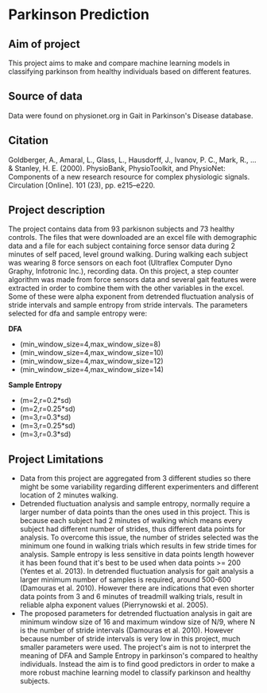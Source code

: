 # Parkinson Prediction

## Aim of project
This project aims to make and compare machine learning models in classifying parkinson from healthy individuals based on different features.

## Source of data
Data were found on physionet.org in Gait in Parkinson's Disease database. 

## Citation
Goldberger, A., Amaral, L., Glass, L., Hausdorff, J., Ivanov, P. C., Mark, R., ... & Stanley, H. E. (2000). PhysioBank, PhysioToolkit, and PhysioNet: Components of a new research resource for complex physiologic signals. Circulation [Online]. 101 (23), pp. e215–e220.

## Project description
The project contains data from 93 parkisnon subjects and 73 healthy controls. The files that were downloaded are an excel file with demographic data and a file for each subject containing force sensor data during 2 minutes of self paced, level ground walking. During walking each subject was wearing 8 force sensors on each foot (Ultraflex Computer Dyno Graphy, Infotronic Inc.), recording data. On this project, a step counter algorithm was made from force sensors data and several gait features were extracted in order to combine them with the other variables in the excel. Some of these were alpha exponent from detrended fluctuation analysis  of stride intervals and sample entropy from stride intervals.  The parameters selected for dfa and sample entropy were:

**DFA**
* (min_window_size=4,max_window_size=8)
* (min_window_size=4,max_window_size=10)
* (min_window_size=4,max_window_size=12)
* (min_window_size=4,max_window_size=14)

**Sample Entropy**
* (m=2,r=0.2*sd)
* (m=2,r=0.25*sd)
* (m=3,r=0.3*sd)
* (m=3,r=0.25*sd)
* (m=3,r=0.3*sd)

## Project Limitations
* Data from this project are aggregated from 3 different studies so there might be some variability regarding different experimenters and different location of 2 minutes walking.
* Detrended fluctuation analysis and sample entropy, normally require a larger number of data points than the ones used in this project. This is because each subject had 2 minutes of walking which means every subject had different number of strides, thus different data points for analysis. To overcome this issue, the number of strides selected was the minimum one found in walking trials which results in few stride times for analysis. Sample entropy is less sensitive in data points length however it has been found that it's best to be used when data points >= 200 (Yentes et al. 2013). In detrended fluctuation analysis for gait analysis a larger minimum number of samples is required, around 500-600 (Damouras et al. 2010). However there are indications that  even shorter data points from 3 and 6 minutes of treadmill walking trials, result in reliable alpha exponent values (Pierrynowski et al. 2005).
* The proposed parameters for detrended fluctuation analysis in gait are minimum window size of 16 and maximum window size of N/9, where N is the number of stride intervals (Damouras et al. 2010). However because number of stride intervals is very low in this project, much smaller parameters were used. The project's aim is not to interpret the meaning of DFA and Sample Entropy in parkinson's compared to healthy individuals. Instead the aim is to find good predictors in order to make a more robust machine learning model to classify parkinson and healthy subjects.
